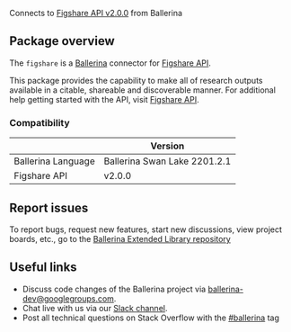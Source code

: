 Connects to [Figshare API v2.0.0](https://docs.figshare.com/) from Ballerina

## Package overview
The `figshare` is a [Ballerina](https://ballerina.io/) connector for [Figshare API](https://docs.figshare.com/).

This package provides the capability to make all of research outputs available in a citable, shareable and discoverable manner. For additional help getting started with the API, visit [Figshare API](https://docs.figshare.com/).

### Compatibility
|                    | Version                   |
|--------------------|---------------------------|
| Ballerina Language | Ballerina Swan Lake 2201.2.1|
| Figshare API        | v2.0.0                   |

## Report issues
To report bugs, request new features, start new discussions, view project boards, etc., go to the [Ballerina Extended Library repository](https://github.com/ballerina-platform/ballerina-extended-library)

## Useful links
- Discuss code changes of the Ballerina project via [ballerina-dev@googlegroups.com](mailto:ballerina-dev@googlegroups.com).
- Chat live with us via our [Slack channel](https://ballerina.io/community/slack/).
- Post all technical questions on Stack Overflow with the [#ballerina](https://stackoverflow.com/questions/tagged/ballerina) tag
